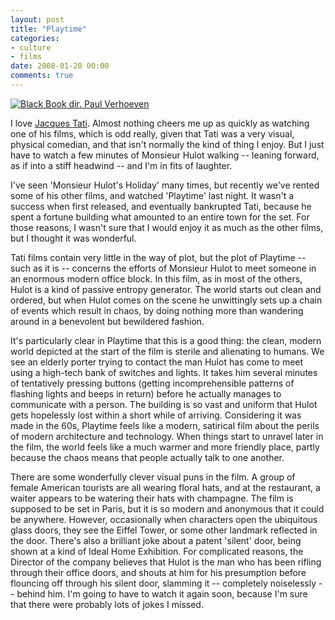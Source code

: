 ```yaml
---
layout: post
title: "Playtime"
categories:
- culture
- films
date: 2008-01-20 00:00
comments: true
---
```


<p class="img-shadow"><a href="http://www.amazon.co.uk/exec/obidos/ASIN/B0002CVMBM/butshesagirl-21/"><img src="http://images-eu.amazon.com/images/P/B0002CVMBM.02.MZZZZZZZ.jpg" alt="Black Book dir. Paul Verhoeven" /></a></p>

<p>I love <a href="http://www.imdb.com/name/nm0004244/">Jacques Tati</a>. Almost nothing cheers me up as quickly as watching one of his films, which is odd really, given that Tati was a very visual, physical comedian, and that isn't normally the kind of thing I enjoy. But I just have to watch a few minutes of Monsieur Hulot walking -- leaning forward, as if into a stiff headwind -- and I'm in fits of laughter.</p>

<p>I've seen 'Monsieur Hulot's Holiday' many times, but recently we've rented some of his other films, and watched 'Playtime' last night. It wasn't a success when first released, and eventually bankrupted Tati, because he spent a fortune building what amounted to an entire town for the set. For those reasons, I wasn't sure that I would enjoy it as much as the other films, but I thought it was wonderful.</p>

<p>Tati films contain very little in the way of plot, but the plot of Playtime -- such as it is -- concerns the efforts of Monsieur Hulot to meet someone in an enormous modern office block. In this film, as in most of the others, Hulot is a kind of passive entropy generator. The world starts out clean and ordered, but when Hulot comes on the scene he unwittingly sets up a chain of events which result in chaos, by doing nothing more than wandering around in a benevolent but bewildered fashion.</p>

<p>It's particularly clear in Playtime that this is a good thing: the clean, modern world depicted at the start of the film is sterile and alienating to humans. We see an elderly porter trying to contact the man Hulot has come to meet using a high-tech bank of switches and lights. It takes him several minutes of tentatively pressing buttons (getting incomprehensible patterns of flashing lights and beeps in return) before he actually manages to communicate with a person. The building is so vast and uniform that Hulot gets hopelessly lost within a short while of arriving. Considering it was made in the 60s, Playtime feels like a modern, satirical film about the perils of modern architecture and technology. When things start to unravel later in the film, the world feels like a much warmer and more friendly place, partly because the chaos means that people actually talk to one another.</p>

<p>There are some wonderfully clever visual puns in the film. A group of female American tourists are all wearing floral hats, and at the restaurant, a waiter appears to be watering their hats with champagne. The film is supposed to be set in Paris, but it is so modern and anonymous that it could be anywhere. However, occasionally when characters open the ubiquitous glass doors, they see the Eiffel Tower, or some other landmark reflected in the door. There's also a brilliant joke about a patent 'silent' door, being shown at a kind of Ideal Home Exhibition. For complicated reasons, the Director of the company believes that Hulot is the man who has been rifling through their office doors, and shouts at him for his presumption before flouncing off through his silent door, slamming it -- completely noiselessly -- behind him. I'm going to have to watch it again soon, because I'm sure that there were probably lots of jokes I missed.</p>


